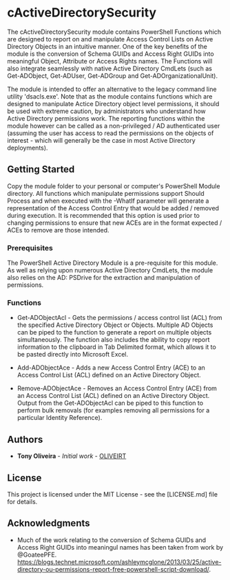 # cActiveDirectorySecurity

The cActiveDirectorySecurity module contains PowerShell Functions which are designed to report on and manipulate Access Control Lists on Active Directory Objects in an intuitive manner. One of the key benefits of the module is the conversion of Schema GUIDs and Access Right GUIDs into meaningful Object, Attribute or Access Rights names. The Functions will also integrate seamlessly with native Active Directory CmdLets (such as Get-ADObject, Get-ADUser, Get-ADGroup and Get-ADOrganizationalUnit).

The module is intended to offer an alternative to the legacy command line utility 'dsacls.exe'. Note that as the module contains functions which are designed to manipulate Actice Directory object level permissions, it should be used with extreme caution, by administrators who understand how Active Directory permissions work. The reporting functions within the module however can be called as a non-privileged / AD authenticated user (assuming the user has access to read the permissions on the objects of interest - which will generally be the case in most Active Directory deployments).

## Getting Started

Copy the module folder to your personal or computer's PowerShell Module directory. All functions which manipulate permissions support Should Process and when executed with the -WhatIf parameter will generate a representation of the Access Control Entry that would be added / removed during execution. It is recommended that this option is used prior to changing permissions to ensure that new ACEs are in the format expected / ACEs to remove are those intended. 

### Prerequisites

The PowerShell Active Directory Module is a pre-requisite for this module. As well as relying upon numerous Active Directory CmdLets, the module also relies on the AD: PSDrive for the extraction and manipulation of permissions.

### Functions

* Get-ADObjectAcl - Gets the permissions / access control list (ACL) from the specified Active Directory Object or Objects. Multiple AD Objects can be piped to the function to generate a report on multiple objects simultaneously. The function also includes the ability to copy report information to the clipboard in Tab Delimited format, which allows it to be pasted directly into Microsoft Excel.

* Add-ADObjectAce - Adds a new Access Control Entry (ACE) to an Access Control List (ACL) defined on an Active Directory Object.

* Remove-ADObjectAce - Removes an Access Control Entry (ACE) from an Access Control List (ACL) defined on an Active Directory Object. Output from the Get-ADObjectAcl can be piped to this function to perform bulk removals (for examples removing all permissions for a particular Identity Reference).

## Authors

* **Tony Oliveira** - *Initial work* - [OLIVEIRT](https://github.com/oliveirt)

## License

This project is licensed under the MIT License - see the [LICENSE.md] file for details.

## Acknowledgments

* Much of the work relating to the conversion of Schema GUIDs and Access Right GUIDs into meaningul names has been taken from work by @GoateePFE. https://blogs.technet.microsoft.com/ashleymcglone/2013/03/25/active-directory-ou-permissions-report-free-powershell-script-download/.
